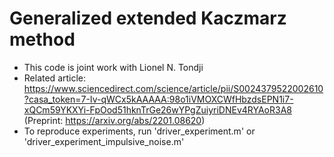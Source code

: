 # Generalized extended Kaczmarz method

- This code is joint work with Lionel N. Tondji
- Related article: https://www.sciencedirect.com/science/article/pii/S0024379522002610?casa_token=7-Iv-qWCx5kAAAAA:98o1iVMOXCWfHbzdsEPN1i7-xQCm59YKXYi-FpOod51hknTrGe26wYPgZuiyriDNEv4RYAoR3A8
  (Preprint: https://arxiv.org/abs/2201.08620)
- To reproduce experiments, run 'driver_experiment.m' or 'driver_experiment_impulsive_noise.m'
